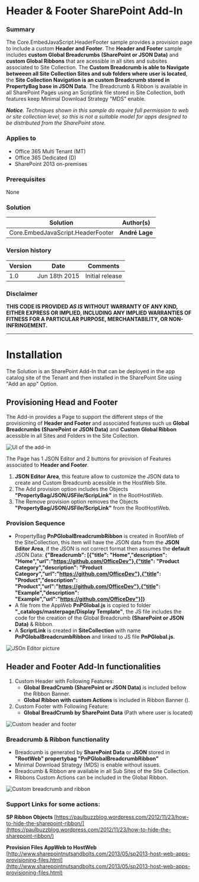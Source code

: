 # Header & Footer SharePoint Add-In #

### Summary ###
The Core.EmbedJavaScript.HeaderFooter sample provides a provision page to include a custom **Header and Footer**.
The **Header and Footer** sample includes **custom Global Breadcrumbs (SharePoint or JSON Data)** and **custom Global Ribbons** that are acessible in all sites and subsites associated to Site Collection. The **Custom Breadcrumb is able to Navigate betweeen all Site Collection Sites and sub folders where user is located**, the **Site Collection Navigation is an custom Breadcrumb stored in PropertyBag base in JSON Data**. The Breadcrumb & Ribbon is available in all SharePoint Pages using an Scriptlink file stored in Site Collection, both features keep Minimal Download Strategy "MDS" enable.

***Notice**. Techniques shown in this sample do require full permission to web or site collection level, so this is not a suitable model for apps designed to be distributed from the SharePoint store.*

### Applies to ###
-  Office 365 Multi Tenant (MT)
-  Office 365 Dedicated (D)
-  SharePoint 2013 on-premises

### Prerequisites ###
None

### Solution ###
Solution | Author(s)
---------|----------
Core.EmbedJavaScript.HeaderFooter| **André Lage**

### Version history ###
Version  | Date | Comments
---------| -----| --------
1.0  | Jun 18th 2015 | Initial release

### Disclaimer ###
**THIS CODE IS PROVIDED *AS IS* WITHOUT WARRANTY OF ANY KIND, EITHER EXPRESS OR IMPLIED, INCLUDING ANY IMPLIED WARRANTIES OF FITNESS FOR A PARTICULAR PURPOSE, MERCHANTABILITY, OR NON-INFRINGEMENT.**


----------

# Installation #
The Solution is an SharePoint Add-In that can be deployed in the app catalog site of the Tenant and then installed in the SharePoint Site using "Add an app" Option.

## Provisioning Head and Footer ##

The Add-in provides a Page to support the different steps of the provisioning of **Header and Footer** and associated features such us **Global Breadcrumbs (SharePoint or JSON Data)** and **Custom Global Ribbon** acessible in all Sites and Folders in the Site Collection.

![UI of the add-in](http://i.imgur.com/co8aq8I.png)

The Page has 1 JSON Editor and 2 buttons for provision of Features associated to **Header and Footer**.

1. **JSON Editor Area**, this feature allow to customize the JSON data to create and Custom Breadcumb acessible in the HostWeb Site.
2. The Add provision option includes the Objects **"PropertyBag/JSON/JSFile/ScripLink"** in the RootHostWeb.
3. The Remove provision option removes the Objects **"PropertyBag/JSON/JSFile/ScripLink"** from the RootHostWeb.

### Provision Sequence ###
- PropertyBag **PnPGlobalBreadcrumbRibbon** is created in RootWeb of the SiteCollection, this item will have the JSON data from the **JSON Editor Area**, if the JSON is not correct format then assumes the **default** JSON Data:
**{"Breadcrumb": [{"title": "Home","description": "Home","url":"https://github.com/OfficeDev"},{"title": "Product Category","description": "Product Category","url":"https://github.com/OfficeDev"},{"title": "Product","description": "Product","url":"https://github.com/OfficeDev"},{"title": "Example","description": "Example","url":"https://github.com/OfficeDev"}]}**
- A file from the AppWeb **PnPGlobal.js** is copied to folder **"_catalogs/masterpage/Display Template"**, the JS file includes the code for the creation of the Global Breadcrumb **(SharePoint or JSON Data)** & Ribbon. 
- A **ScriptLink** is created in **SiteCollection** with name **PnPGlobalBreadcrumbRibbon** and linked to JS file **PnPGlobal.js**.

![JSOn Editor picture](http://i.imgur.com/9uRUT6H.png)

## Header and Footer Add-In functionalities ##
1. Custom Header with Following Features:
    * **Global BreadCrumb (SharePoint or JSON Data)** is included bellow the Ribbon Banner.
    * **Global Ribbon with custom Actions** is included in Ribbon Banner ().
2. Custom Footer with Following Feature:
    * **Global BreadCrumb by SharePoint Data** (Path where user is located)

![Custom header and footer](http://i.imgur.com/RXfIitR.png)

### Breadcrumb & Ribbon functionality ###
- Breadcumb is generated by **SharePoint Data** or **JSON** stored in **"RootWeb" propertybag "PnPGlobalBreadcrumbRibbon"**
- Minimal Download Strategy (MDS) is enable without issues.
- Breadcumb & Ribbon are available in all Sub Sites of the Site Collection.
- Ribbons Custom Actions can be included in the Global Ribbon.

![Custom breadcrumb and ribbon](http://i.imgur.com/bEF5uHX.png)


### Support Links for some actions: ###
**SP Ribbon Objects**
[https://paulbuzzblog.wordpress.com/2012/11/23/how-to-hide-the-sharepoint-ribbon/](https://paulbuzzblog.wordpress.com/2012/11/23/how-to-hide-the-sharepoint-ribbon/)

**Provision Files AppWeb to HostWeb**
[http://www.sharepointnutsandbolts.com/2013/05/sp2013-host-web-apps-provisioning-files.html](http://www.sharepointnutsandbolts.com/2013/05/sp2013-host-web-apps-provisioning-files.html)
